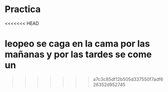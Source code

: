# Practica
<<<<<<< HEAD

leopeo se caga en la cama  por las mañanas y por las tardes se come un 
=======
>>>>>>> a7c3c85df12b505d337550f7adf626352d952745
